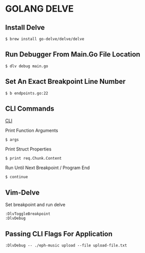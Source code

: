 # GOLANG DELVE

## Install Delve
```console
$ brew install go-delve/delve/delve
```

## Run Debugger From Main.Go File Location
```Console
$ dlv debug main.go
```

## Set An Exact Breakpoint Line Number
```console
$ b endpoints.go:22
```

## CLI Commands
[CLI](https://github.com/derekparker/delve/tree/master/Documentation/cli)

Print Function Arguments
```console
$ args
```

Print Struct Properties
```console
$ print req.Chunk.Content
```

Run Until Next Breakpoint / Program End
```console
$ continue
```

## Vim-Delve
Set breakpoint and run delve
```console
:DlvToggleBreakpoint
:DlvDebug
```

## Passing CLI Flags For Application
```golang
:DlvDebug -- ./eph-music upload --file upload-file.txt
```
